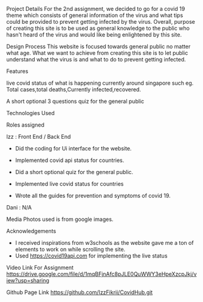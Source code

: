 Project Details
For the 2nd assignment, we decided to go for a covid 19 theme which consists of general information of the virus and what tips could be provided to prevent getting infected by the virus. Overall, purpose of creating this site is to be used as general knowledge to the public who hasn't heard of the virus and would like being enlightened by this site.

Design Process
This website is focused towards general public no matter what age. What we want to achieve from creating this site is to let public understand what the virus is and what to do to prevent getting infected.

Features

live covid status of what is happening currently around singapore such eg. Total cases,total deaths,Currently infected,recovered.

A short optional 3 questions quiz for the general public

Technologies Used

Roles assigned

Izz :
Front End / Back End

- Did the coding for Ui interface for the website.
- Implemented covid api status for countries.

- Did a short optional quiz for the general public.
- Implemented live covid status for countries
- Wrote all the guides for prevention and symptoms of covid 19.

Dani :
N/A

Media
Photos used is from google images.

Acknowledgements

- I received inspirations from w3schools as the website gave me a ton of elements to work on while scrolling the site.
- Used https://covid19api.com for implementing the live status

Video Link For Assignment
https://drive.google.com/file/d/1mqBFjnAfc8pJLE0QuWWY3eHpeXzcpJkj/view?usp=sharing


Github Page Link
https://github.com/IzzFikrii/CovidHub.git
